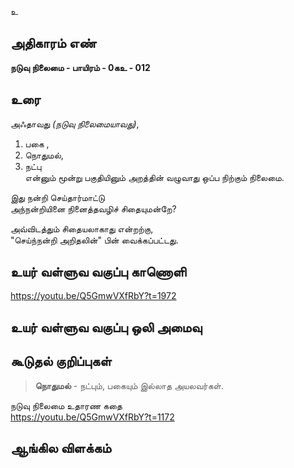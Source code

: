 உ


## அதிகாரம் எண்

**நடுவு நிலைமை  - பாயிரம் - 0கஉ - 012**

## உரை

அஃதாவது _(நடுவு நிலைமையாவது)_,  
1. பகை ,
2. நொதுமல்,
3. நட்பு  
என்னும் மூன்று பகுதியினும் அறத்தின் வழுவாது ஒப்ப நிற்கும் நிலைமை.  

இது நன்றி செய்தார்மாட்டு  
அந்நன்றியினை நினைத்தவழிச் சிதையுமன்றே?  

அவ்விடத்தும் சிதையலாகாது என்றற்கு,  
"செய்ந்நன்றி அறிதலின்" பின் வைக்கப்பட்டது.

## உயர் வள்ளுவ வகுப்பு காணொளி

https://youtu.be/Q5GmwVXfRbY?t=1972

## உயர் வள்ளுவ வகுப்பு ஒலி அமைவு 


## கூடுதல் குறிப்புகள்

>**நொதுமல்** - நட்பும், பகையும் இல்லாத அயலவர்கள்.

நடுவு நிலைமை  உதாரண கதை  
https://youtu.be/Q5GmwVXfRbY?t=1172

## ஆங்கில விளக்கம்

